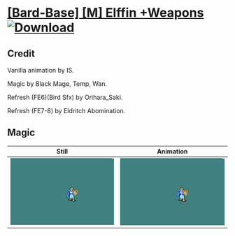 # [\[Bard-Base\] \[M\] Elffin +Weapons](./) [![Download](https://img.shields.io/badge/Download--red?style=social&logo=github)](https://minhaskamal.github.io/DownGit/#/home?url=https://github.com/Klokinator/FE-Repo/tree/main/Battle%20Animations%2FBards%2C%20Dancers%2C%20Suppliers%2C%20Misc%2F%5BBard-Base%5D%20%5BM%5D%20Elffin%20%2BWeapons%2F6.%20Magic)

## Credit

Vanilla animation by IS.

Magic by Black Mage, Temp, Wan.

Refresh (FE6)(Bird Sfx) by Orihara_Saki.

Refresh (FE7-8) by Eldritch Abomination.

## Magic

| Still | Animation |
| :---: | :-------: |
| ![Magic still](./Magic_000.png) | ![Magic animation](./Magic.gif) |
